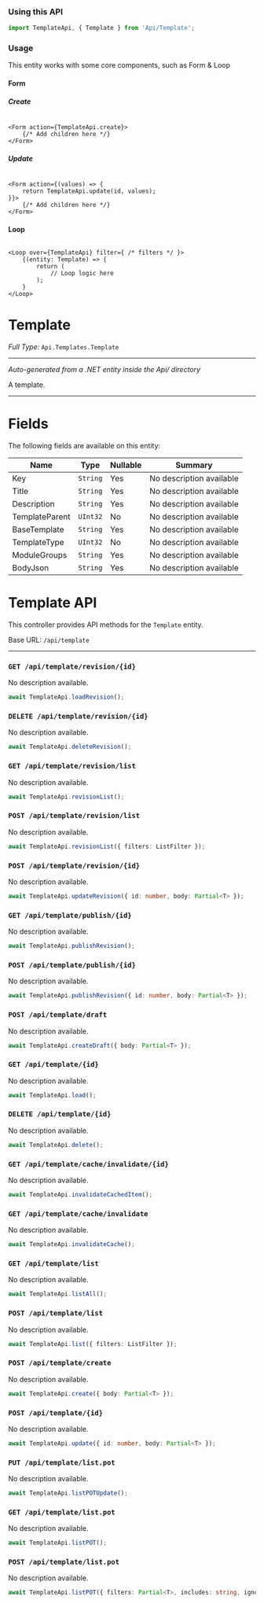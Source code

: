 ### Using this API

```typescript
import TemplateApi, { Template } from 'Api/Template';
```

### Usage

This entity works with some core components, such as Form & Loop

#### Form

##### Create

```tsx

<Form action={TemplateApi.create}>
    {/* Add children here */}
</Form>
```

##### Update

```tsx

<Form action={(values) => { 
    return TemplateApi.update(id, values); 
}}>
    {/* Add children here */}
</Form>
```

#### Loop

```tsx

<Loop over={TemplateApi} filter={ /* filters */ }>
    {(entity: Template) => {
        return (
            // Loop logic here
        );
    }
</Loop>
```

# Template

*Full Type:* `Api.Templates.Template`



---

*Auto-generated from a .NET entity inside the Api/ directory*

A template.

---



# Fields

The following fields are available on this entity:

| Name           | Type     | Nullable | Summary                  |
| -------------- | -------- | -------- | ------------------------ |
| Key            | `String` | Yes      | No description available |
| Title          | `String` | Yes      | No description available |
| Description    | `String` | Yes      | No description available |
| TemplateParent | `UInt32` | No       | No description available |
| BaseTemplate   | `String` | Yes      | No description available |
| TemplateType   | `UInt32` | No       | No description available |
| ModuleGroups   | `String` | Yes      | No description available |
| BodyJson       | `String` | Yes      | No description available |

# Template API

This controller provides API methods for the `Template` entity.

Base URL: `/api/template`

---

### `GET /api/template/revision/{id}`

No description available.

```ts
await TemplateApi.loadRevision();
```

### `DELETE /api/template/revision/{id}`

No description available.

```ts
await TemplateApi.deleteRevision();
```

### `GET /api/template/revision/list`

No description available.

```ts
await TemplateApi.revisionList();
```

### `POST /api/template/revision/list`

No description available.

```ts
await TemplateApi.revisionList({ filters: ListFilter });
```

### `POST /api/template/revision/{id}`

No description available.

```ts
await TemplateApi.updateRevision({ id: number, body: Partial<T> });
```

### `GET /api/template/publish/{id}`

No description available.

```ts
await TemplateApi.publishRevision();
```

### `POST /api/template/publish/{id}`

No description available.

```ts
await TemplateApi.publishRevision({ id: number, body: Partial<T> });
```

### `POST /api/template/draft`

No description available.

```ts
await TemplateApi.createDraft({ body: Partial<T> });
```

### `GET /api/template/{id}`

No description available.

```ts
await TemplateApi.load();
```

### `DELETE /api/template/{id}`

No description available.

```ts
await TemplateApi.delete();
```

### `GET /api/template/cache/invalidate/{id}`

No description available.

```ts
await TemplateApi.invalidateCachedItem();
```

### `GET /api/template/cache/invalidate`

No description available.

```ts
await TemplateApi.invalidateCache();
```

### `GET /api/template/list`

No description available.

```ts
await TemplateApi.listAll();
```

### `POST /api/template/list`

No description available.

```ts
await TemplateApi.list({ filters: ListFilter });
```

### `POST /api/template/create`

No description available.

```ts
await TemplateApi.create({ body: Partial<T> });
```

### `POST /api/template/{id}`

No description available.

```ts
await TemplateApi.update({ id: number, body: Partial<T> });
```

### `PUT /api/template/list.pot`

No description available.

```ts
await TemplateApi.listPOTUpdate();
```

### `GET /api/template/list.pot`

No description available.

```ts
await TemplateApi.listPOT();
```

### `POST /api/template/list.pot`

No description available.

```ts
await TemplateApi.listPOT({ filters: Partial<T>, includes: string, ignoreFields: string });
```

